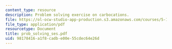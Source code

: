 ```yaml
---
content_type: resource
description: Problem solving exercise on carbocations.
file: https://ol-ocw-studio-app-production.s3.amazonaws.com/courses/5-13-organic-chemistry-ii-fall-2003/98178416a1f8cadbe00e55cdec64e26d_prob_solving_ses.pdf
file_type: application/pdf
resourcetype: Document
title: prob_solving_ses.pdf
uid: 98178416-a1f8-cadb-e00e-55cdec64e26d
---
```

